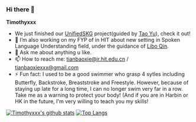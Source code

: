 ### Hi there 👋


**Timothyxxx**


- We just finished our [UnifiedSKG](https://github.com/hkunlp/unifiedskg) project(guided by [Tao Yu](https://taoyds.github.io/)), check it out!
- 🔭 I’m also working on my FYP of in HIT about new setting in Spoken Language Understanding field, under the guidance of [Libo Qin](http://ir.hit.edu.cn/~lbqin/). 
- 💬 Ask me about anything u like.
- 📫 How to reach me: tianbaoxie@ir.hit.edu.cn / tianbaoxiexxx@gmail.com
- ⚡ Fun fact: I used to be a good swimmer who grasp 4 sytles including Butterfly, Backstroke, Breaststroke and Freestyle. However, because of staying up late for a long time, I can no longer swim very far in a row. Take me as a warning to protect your body! (And if you are in Harbin or HK in the future, I'm very willing to teach you my skills!

[![Timothyxxx's github stats](https://github-readme-stats.vercel.app/api?username=Timothyxxx&show_icons=true)](https://github.com/anuraghazra/github-readme-stats?count_private=true)
[![Top Langs](https://github-readme-stats.vercel.app/api/top-langs/?username=anuraghazra&layout=compact)](https://github.com/anuraghazra/github-readme-stats)
